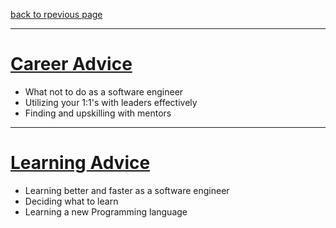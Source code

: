 [back to rpevious page](../README.md)

--- 

# [Career Advice](./careerAdvice.md)
- What not to do as a software engineer
- Utilizing your 1:1's with leaders effectively
- Finding and upskilling with mentors 

---

# [Learning Advice](./learningAdvice.md)
- Learning better and faster as a software engineer
- Deciding what to learn
- Learning a new Programming language